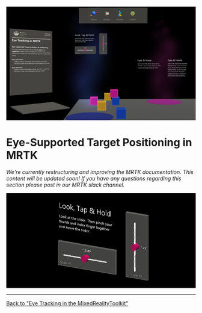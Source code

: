 ![MRTK](../Images/EyeTracking/mrtk_et_positioning.png)

# Eye-Supported Target Positioning in MRTK

<!-- TODO: Add content -->
_We're currently restructuring and improving the MRTK documentation. 
This content will be updated soon! 
If you have any questions regarding this section please post in our MRTK slack channel._

![MRTK](../Images/EyeTracking/mrtk_et_positioning_slider.png)

---
[Back to "Eye Tracking in the MixedRealityToolkit"](EyeTracking_Main.md)

